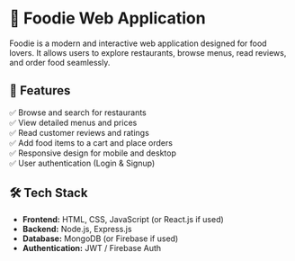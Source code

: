 # 🍔 Foodie Web Application

Foodie is a modern and interactive web application designed for food lovers. It allows users to explore restaurants, browse menus, read reviews, and order food seamlessly.

## 🚀 Features

✅ Browse and search for restaurants  
✅ View detailed menus and prices  
✅ Read customer reviews and ratings  
✅ Add food items to a cart and place orders  
✅ Responsive design for mobile and desktop  
✅ User authentication (Login & Signup)  

## 🛠️ Tech Stack

- **Frontend:** HTML, CSS, JavaScript (or React.js if used)  
- **Backend:** Node.js, Express.js  
- **Database:** MongoDB (or Firebase if used)  
- **Authentication:** JWT / Firebase Auth  

